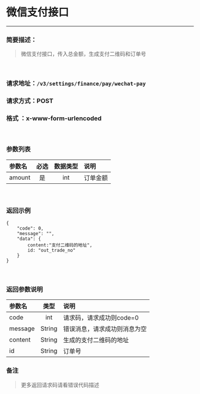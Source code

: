　
# 微信支付接口
---
### 简要描述：
>微信支付接口，传入总金额，生成支付二维码和订单号

　　　　

### 请求地址：```/v3/settings/finance/pay/wechat-pay```

### 请求方式：POST

### 格式 ：x-www-form-urlencoded
　

### 参数列表

参数名 | 必选 | 数据类型 | 说明 
:------ | :----:| :--------: |:---- 
amount|是|int|订单金额

　

### 返回示例
```
{
    "code": 0,
    "message": "",
    "data": {
        content:"支付二维码的地址",
        id: "out_trade_no"
    }
}
```
　

### 返回参数说明

参数名 | 类型 | 说明
:---   |:---: |:---
code | int | 请求码，请求成功则code=0
message | String | 错误消息，请求成功则消息为空
content|String|生成的支付二维码的地址
id|String|订单号　

### 备注
>更多返回请求码请看错误代码描述